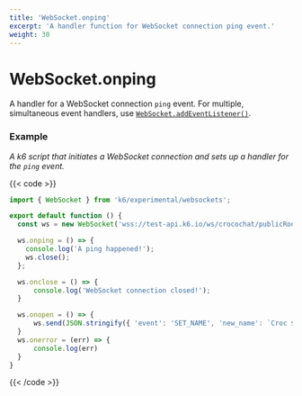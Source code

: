 ```yaml
---
title: 'WebSocket.onping'
excerpt: 'A handler function for WebSocket connection ping event.'
weight: 30
---
```


# WebSocket.onping

A handler for a WebSocket connection `ping` event.
For multiple, simultaneous event handlers, use [`WebSocket.addEventListener()`](https://grafana.com/docs/k6/<K6_VERSION>/javascript-api/k6-experimental/websockets/websocket/websocket-addeventlistener).

### Example

_A k6 script that initiates a WebSocket connection and sets up a handler for the `ping` event._

{{< code >}}

```javascript
import { WebSocket } from 'k6/experimental/websockets';

export default function () {
  const ws = new WebSocket('wss://test-api.k6.io/ws/crocochat/publicRoom/');

  ws.onping = () => {
    console.log('A ping happened!');
    ws.close();
  };

  ws.onclose = () => {
      console.log('WebSocket connection closed!');
  }

  ws.onopen = () => {
      ws.send(JSON.stringify({ 'event': 'SET_NAME', 'new_name': `Croc ${__VU}` }));
  }
  ws.onerror = (err) => {
      console.log(err)
  }
}
```

{{< /code >}}